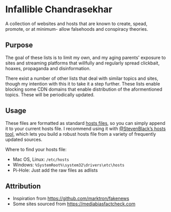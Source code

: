 # Infallible Chandrasekhar
A collection of websites and hosts that are known to create, spead, promote, or at minimum- allow falsehoods and conspiracy theories.

## Purpose
The goal of these lists is to limit my own, and my aging parents' exposure to sites and streaming platforms that willfully and regularly spread clickbait, hoaxes, propaganda and disinformation.

There exist a number of other lists that deal with similar topics and sites, though my intention with this it to take it a step further. These lists enable blocking some CDN domains that enable distribution of the aformentioned topics. These will be periodically updated.

## Usage
These files are formatted as standard [hosts files](https://en.wikipedia.org/wiki/Hosts_(file)), so you can simply append it to your current hosts file. I recommend using it with [@StevenBlack’s hosts tool](https://github.com/StevenBlack/hosts), which lets you build a robust hosts file from a variety of frequently updated sources.

Where to find your hosts file:
- Mac OS, Linux: `/etc/hosts`
- Windows: `%SystemRoot%\system32\drivers\etc\hosts`
- Pi-Hole: Just add the raw files as adlists

## Attribution
- Inspiration from https://github.com/marktron/fakenews
- Some sites sourced from https://mediabiasfactcheck.com
